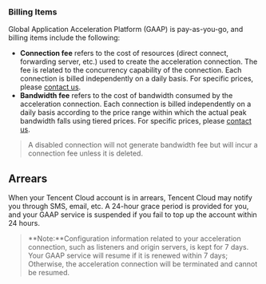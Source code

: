 ### Billing Items
Global Application Acceleration Platform (GAAP) is pay-as-you-go, and billing items include the following:
- **Connection fee** refers to the cost of resources (direct connect, forwarding server, etc.) used to create the acceleration connection. The fee is related to the concurrency capability of the connection. Each connection is billed independently on a daily basis. For specific prices, please [contact us](https://intl.cloud.tencent.com/contact-sales).
- **Bandwidth fee** refers to the cost of bandwidth consumed by the acceleration connection. Each connection is billed independently on a daily basis according to the price range within which the actual peak bandwidth falls using tiered prices. For specific prices, please [contact us](https://intl.cloud.tencent.com/contact-sales).

>A disabled connection will not generate bandwidth fee but will incur a connection fee unless it is deleted.

## Arrears
When your Tencent Cloud account is in arrears, Tencent Cloud may notify you through SMS, email, etc. A 24-hour grace period is provided for you, and your GAAP service is suspended if you fail to top up the account within 24 hours.
>**Note:**Configuration information related to your acceleration connection, such as listeners and origin servers, is kept for 7 days. Your GAAP service will resume if it is renewed within 7 days; Otherwise, the acceleration connection will be terminated and cannot be resumed.

